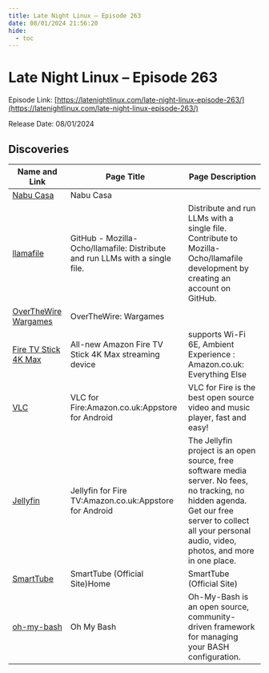 ```yaml
---
title: Late Night Linux – Episode 263
date: 08/01/2024 21:56:20
hide:
  - toc
---
```


# Late Night Linux – Episode 263

Episode Link: [https://latenightlinux.com/late-night-linux-episode-263/](https://latenightlinux.com/late-night-linux-episode-263/)

Release Date: 08/01/2024

## Discoveries

| Name and Link | Page Title | Page Description |
| ------------- | ---------- | ---------------- |
| [Nabu Casa](https://www.nabucasa.com) | Nabu Casa |  |
| [llamafile](https://github.com/Mozilla-Ocho/llamafile) | GitHub - Mozilla-Ocho/llamafile: Distribute and run LLMs with a single file. | Distribute and run LLMs with a single file. Contribute to Mozilla-Ocho/llamafile development by creating an account on GitHub. |
| [OverTheWire Wargames](https://overthewire.org/wargames/) | OverTheWire: Wargames |  |
| [Fire TV Stick 4K Max](https://www.amazon.co.uk/dp/B0BTFSYWWB) | All-new Amazon Fire TV Stick 4K Max streaming device | supports Wi-Fi 6E, Ambient Experience : Amazon.co.uk: Everything Else | All-new Amazon Fire TV Stick 4K Max streaming device | supports Wi-Fi 6E, Ambient Experience : Amazon.co.uk: Everything Else |
| [VLC](https://www.amazon.co.uk/VLC-Mobile-Team-for-Fire/dp/B00U65KQMQ) | VLC for Fire:Amazon.co.uk:Appstore for Android | VLC for Fire is the best open source video and music player, fast and easy! |
| [Jellyfin](https://www.amazon.co.uk/Jellyfin-for-Fire-TV/dp/B07TX7Z725) | Jellyfin for Fire TV:Amazon.co.uk:Appstore for Android | The Jellyfin project is an open source, free software media server. No fees, no tracking, no hidden agenda. Get our free server to collect all your personal audio, video, photos, and more in one place. |
| [SmartTube](https://smarttubeapp.github.io/) | SmartTube (Official Site)Home | SmartTube (Official Site) | Free premium app for Android boxes and tvs |
| [oh-my-bash](https://ohmybash.nntoan.com/) | Oh My Bash | Oh-My-Bash is an open source, community-driven framework for managing your BASH configuration. |